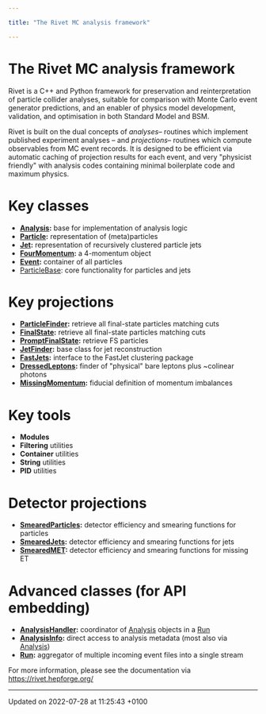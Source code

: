 ```yaml
---

title: "The Rivet MC analysis framework"

---
```


# The Rivet MC analysis framework



Rivet is a C++ and Python framework for preservation and reinterpretation of particle collider analyses, suitable for comparison with Monte Carlo event generator predictions, and an enabler of physics model development, validation, and optimisation in both Standard Model and BSM.

Rivet is built on the dual concepts of _analyses_&ndash; routines which implement published experiment analyses &ndash; and _projections_&ndash; routines which compute observables from MC event records. It is designed to be efficient via automatic caching of projection results for each event, and very "physicist friendly" with analysis codes containing minimal boilerplate code and maximum physics.


# Key classes



* **<a href="http://example.org/classes/classrivet_1_1analysis/">Analysis</a>:** base for implementation of analysis logic 
* **<a href="http://example.org/classes/classrivet_1_1particle/">Particle</a>:** representation of (meta)particles 
* **<a href="http://example.org/classes/classrivet_1_1jet/">Jet</a>:** representation of recursively clustered particle jets 
* **<a href="http://example.org/classes/classrivet_1_1fourmomentum/">FourMomentum</a>:** a 4-momentum object 
* **<a href="http://example.org/classes/classrivet_1_1event/">Event</a>:** container of all particles 
* <a href="http://example.org/classes/classrivet_1_1particlebase/">ParticleBase</a>: core functionality for particles and jets

# Key projections



* **<a href="http://example.org/classes/classrivet_1_1particlefinder/">ParticleFinder</a>:** retrieve all final-state particles matching cuts 
* **<a href="http://example.org/classes/classrivet_1_1finalstate/">FinalState</a>:** retrieve all final-state particles matching cuts 
* **<a href="http://example.org/classes/classrivet_1_1promptfinalstate/">PromptFinalState</a>:** retrieve FS particles 
* **<a href="http://example.org/classes/classrivet_1_1jetfinder/">JetFinder</a>:** base class for jet reconstruction 
* **<a href="http://example.org/classes/classrivet_1_1fastjets/">FastJets</a>:** interface to the FastJet clustering package 
* **<a href="http://example.org/classes/classrivet_1_1dressedleptons/">DressedLeptons</a>:** finder of "physical" bare leptons plus ~colinear photons 
* **<a href="http://example.org/classes/classrivet_1_1missingmomentum/">MissingMomentum</a>:** fiducial definition of momentum imbalances

# Key tools



* **Modules**
* **Filtering** utilities 
* **Container** utilities 
* **String** utilities 
* **PID** utilities

# Detector projections



* **<a href="http://example.org/classes/classrivet_1_1smearedparticles/">SmearedParticles</a>:** detector efficiency and smearing functions for particles 
* **<a href="http://example.org/classes/classrivet_1_1smearedjets/">SmearedJets</a>:** detector efficiency and smearing functions for jets 
* **<a href="http://example.org/classes/classrivet_1_1smearedmet/">SmearedMET</a>:** detector efficiency and smearing functions for missing ET

# Advanced classes (for API embedding)



* **<a href="http://example.org/classes/classrivet_1_1analysishandler/">AnalysisHandler</a>:** coordinator of <a href="http://example.org/classes/classrivet_1_1analysis/">Analysis</a> objects in a <a href="http://example.org/classes/classrivet_1_1run/">Run</a>
* **<a href="http://example.org/classes/classrivet_1_1analysisinfo/">AnalysisInfo</a>:** direct access to analysis metadata (most also via <a href="http://example.org/classes/classrivet_1_1analysis/">Analysis</a>) 
* **<a href="http://example.org/classes/classrivet_1_1run/">Run</a>:** aggregator of multiple incoming event files into a single stream

For more information, please see the documentation via <a href="https://rivet.hepforge.org/">https://rivet.hepforge.org/</a>

-------------------------------

Updated on 2022-07-28 at 11:25:43 +0100
